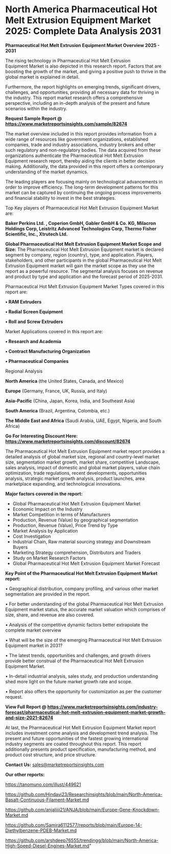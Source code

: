 # North America Pharmaceutical Hot Melt Extrusion Equipment Market 2025: Complete Data Analysis 2031

<Strong> Pharmaceutical Hot Melt Extrusion Equipment Market Overview 2025 - 2031</strong>

The rising technology in Pharmaceutical Hot Melt Extrusion Equipment Market is also depicted in this research report. Factors that are boosting the growth of the market, and giving a positive push to thrive in the global market is explained in detail.

Furthermore, the report highlights on emerging trends, significant drivers, challenges, and opportunities, providing all necessary data for thriving in the industry. This report market research offers a comprehensive perspective, including an in-depth analysis of the present and future scenarios within the industry.

<strong>Request Sample Report @ <a href=https://www.marketreportsinsights.com/sample/82674>https://www.marketreportsinsights.com/sample/82674</a></strong>

The market overview included in this report provides information from a wide range of resources like government organizations, established companies, trade and industry associations, industry brokers and other such regulatory and non-regulatory bodies. The data acquired from these organizations authenticate the Pharmaceutical Hot Melt Extrusion Equipment research report, thereby aiding the clients in better decision making. Additionally, the data provided in this report offers a contemporary understanding of the market dynamics.

The leading players are focusing mainly on technological advancements in order to improve efficiency. The long-term development patterns for this market can be captured by continuing the ongoing process improvements and financial stability to invest in the best strategies.

Top Key players of Pharmaceutical Hot Melt Extrusion Equipment Market are:

<strong>Baker Perkins Ltd. , Coperion GmbH, Gabler GmbH & Co. KG, Milacron Holdings Corp, Leistritz Advanced Technologies Corp, Thermo Fisher Scientific, Inc., Xtrutech Ltd.</strong>

<strong><b>Global Pharmaceutical Hot Melt Extrusion Equipment Market Scope and Size:</b></strong>
The Pharmaceutical Hot Melt Extrusion Equipment market is declared segment by company, region (country), type, and application. Players, stakeholders, and other participants in the global Pharmaceutical Hot Melt Extrusion Equipment market will gain the market scope as they use the report as a powerful resource. The segmental analysis focuses on revenue and product by type and application and the forecast period of 2025-2031.

Pharmaceutical Hot Melt Extrusion Equipment Market Types covered in this report are:

<strong>• RAM Extruders

• Radial Screen Equipment

• Roll and Screw Extruders</strong>

Market Applications covered in this report are:

<strong>• Research and Academia

• Contract Manufacturing Organization

• Pharmaceutical Companies</strong> 

Regional Analysis

<strong>North America</strong> (the United States, Canada, and Mexico)

<strong>Europe</strong> (Germany, France, UK, Russia, and Italy)

<strong>Asia-Pacific</strong> (China, Japan, Korea, India, and Southeast Asia)

<strong>South America</strong> (Brazil, Argentina, Colombia, etc.)

<strong>The Middle East and Africa</strong> (Saudi Arabia, UAE, Egypt, Nigeria, and South Africa)

<strong>Go For Interesting Discount Here: <a href=https://www.marketreportsinsights.com/discount/82674>https://www.marketreportsinsights.com/discount/82674</a></strong>

The Pharmaceutical Hot Melt Extrusion Equipment market report provides a detailed analysis of global market size, regional and country-level market size, segmentation market growth, market share, competitive Landscape, sales analysis, impact of domestic and global market players, value chain optimization, trade regulations, recent developments, opportunities analysis, strategic market growth analysis, product launches, area marketplace expanding, and technological innovations.

<strong><b>Major factors covered in the report:</b></strong>
<ul>
  <li>Global Pharmaceutical Hot Melt Extrusion Equipment Market </li>
  <li>Economic Impact on the Industry</li>
  <li>Market Competition in terms of Manufacturers</li>
  <li>Production, Revenue (Value) by geographical segmentation</li>
  <li>Production, Revenue (Value), Price Trend by Type</li>
  <li>Market Analysis by Application</li>
  <li>Cost Investigation</li>
  <li>Industrial Chain, Raw material sourcing strategy and Downstream Buyers</li>
  <li>Marketing Strategy comprehension, Distributors and Traders</li>
  <li>Study on Market Research Factors</li>
  <li>Global Pharmaceutical Hot Melt Extrusion Equipment Market Forecast</li>
</ul>

<strong><b>Key Point of the Pharmaceutical Hot Melt Extrusion Equipment Market report:</b></strong>

• Geographical distribution, company profiling, and various other market segmentation are provided in the report.

• For better understanding of the global Pharmaceutical Hot Melt Extrusion Equipment market status, the accurate market valuation which comprises of size, share, and revenue are also covered.

• Analysis of the competitive dynamic factors better extrapolate the complete market overview

• What will be the size of the emerging Pharmaceutical Hot Melt Extrusion Equipment market in 2031?

• The latest trends, opportunities and challenges, and growth drivers provide better construal of the Pharmaceutical Hot Melt Extrusion Equipment Market.

• In-detail industrial analysis, sales study, and production understanding shed more light on the future market growth rate and scope.

• Report also offers the opportunity for customization as per the customer request.

<strong><b>View Full Report @ <a href=https://www.marketreportsinsights.com/industry-forecast/pharmaceutical-hot-melt-extrusion-equipment-market-growth-and-size-2021-82674>https://www.marketreportsinsights.com/industry-forecast/pharmaceutical-hot-melt-extrusion-equipment-market-growth-and-size-2021-82674</a></b></strong>


At last, the Pharmaceutical Hot Melt Extrusion Equipment Market report includes investment come analysis and development trend analysis. The present and future opportunities of the fastest growing international industry segments are coated throughout this report. This report additionally presents product specification, manufacturing method, and product cost structure, and price structure.

<strong>Contact Us:</strong>
sales@marketreportsinsights.com

<strong>Our other reports:</strong>

<a href=https://tanomuno.com/illust/449621>https://tanomuno.com/illust/449621</a>

<a href=https://github.com/Hindavi23/Researchinsights/blob/main/North-America-Basalt-Continuous-Filament-Market.md>https://github.com/Hindavi23/Researchinsights/blob/main/North-America-Basalt-Continuous-Filament-Market.md</a>

<a href=https://github.com/anjaliiii21/ANJA/blob/main/Europe-Gene-Knockdown-Market.md>https://github.com/anjaliiii21/ANJA/blob/main/Europe-Gene-Knockdown-Market.md</a>

<a href=https://github.com/Samira6112577/reports/blob/main/Europe-14-Diethylbenzene-PDEB-Market.md>https://github.com/Samira6112577/reports/blob/main/Europe-14-Diethylbenzene-PDEB-Market.md</a>

<a href=https://github.com/arshdeep76555/trendingg/blob/main/North-America-High-Speed-Diesel-Engines-Market.md>https://github.com/arshdeep76555/trendingg/blob/main/North-America-High-Speed-Diesel-Engines-Market.md</a>"
